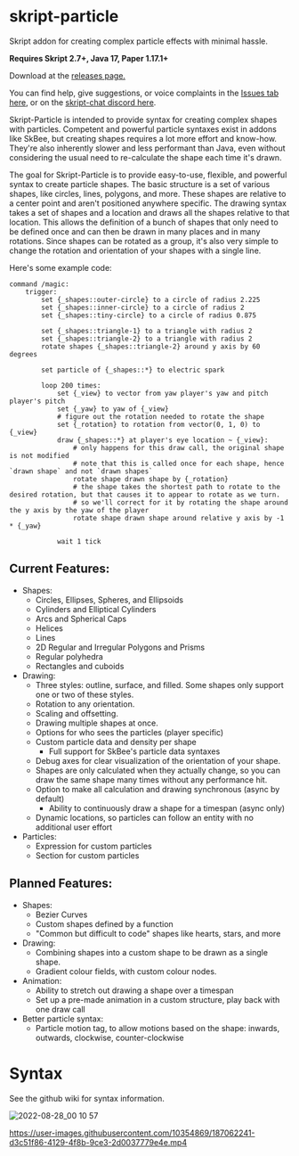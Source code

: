 # skript-particle
 Skript addon for creating complex particle effects with minimal hassle.
 
 **Requires Skript 2.7+, Java 17, Paper 1.17.1+**
 
 Download at the [releases page.](https://github.com/sovdeeth/skript-particle/releases) 

You can find help, give suggestions, or voice complaints in the [Issues tab here](https://github.com/sovdeeth/skript-particle/issues/new/choose), or on the [skript-chat discord here](https://discord.gg/v9dXfENDnk).
 
 Skript-Particle is intended to provide syntax for creating complex shapes with particles. Competent and powerful particle syntaxes exist in addons like SkBee, but creating shapes requires a lot more effort and know-how. 
 They're also inherently slower and less performant than Java, even without considering the usual need to re-calculate the shape each time it's drawn.
 
 The goal for Skript-Particle is to provide easy-to-use, flexible, and powerful syntax to create particle shapes. 
 The basic structure is a set of various shapes, like circles, lines, polygons, and more. These shapes are relative to a center point and aren't positioned anywhere specific. 
 The drawing syntax takes a set of shapes and a location and draws all the shapes relative to that location. 
 This allows the definition of a bunch of shapes that only need to be defined once and can then be drawn in many places and in many rotations. 
 Since shapes can be rotated as a group, it's also very simple to change the rotation and orientation of your shapes with a single line.

Here's some example code:
```
command /magic:
    trigger:
        set {_shapes::outer-circle} to a circle of radius 2.225
        set {_shapes::inner-circle} to a circle of radius 2
        set {_shapes::tiny-circle} to a circle of radius 0.875

        set {_shapes::triangle-1} to a triangle with radius 2
        set {_shapes::triangle-2} to a triangle with radius 2
        rotate shapes {_shapes::triangle-2} around y axis by 60 degrees

        set particle of {_shapes::*} to electric spark

        loop 200 times:
            set {_view} to vector from yaw player's yaw and pitch player's pitch
            set {_yaw} to yaw of {_view}
            # figure out the rotation needed to rotate the shape 
            set {_rotation} to rotation from vector(0, 1, 0) to {_view}
            draw {_shapes::*} at player's eye location ~ {_view}:
                # only happens for this draw call, the original shape is not modified
                # note that this is called once for each shape, hence `drawn shape` and not `drawn shapes`
                rotate shape drawn shape by {_rotation}
                # the shape takes the shortest path to rotate to the desired rotation, but that causes it to appear to rotate as we turn.
                # so we'll correct for it by rotating the shape around the y axis by the yaw of the player
                rotate shape drawn shape around relative y axis by -1 * {_yaw}

            wait 1 tick 
```
 
## Current Features:
- Shapes:
  - Circles, Ellipses, Spheres, and Ellipsoids
  - Cylinders and Elliptical Cylinders
  - Arcs and Spherical Caps
  - Helices
  - Lines
  - 2D Regular and Irregular Polygons and Prisms
  - Regular polyhedra
  - Rectangles and cuboids
- Drawing:
  - Three styles: outline, surface, and filled. Some shapes only support one or two of these styles.
  - Rotation to any orientation.
  - Scaling and offsetting.
  - Drawing multiple shapes at once.
  - Options for who sees the particles (player specific)
  - Custom particle data and density per shape
    - Full support for SkBee's particle data syntaxes
  - Debug axes for clear visualization of the orientation of your shape.
  - Shapes are only calculated when they actually change, so you can draw the same shape many times without any performance hit.
  - Option to make all calculation and drawing synchronous (async by default)
     - Ability to continuously draw a shape for a timespan (async only)
  - Dynamic locations, so particles can follow an entity with no additional user effort
- Particles:
  - Expression for custom particles
  - Section for custom particles

 ## Planned Features:
 - Shapes:
   - Bezier Curves
   - Custom shapes defined by a function
   - "Common but difficult to code" shapes like hearts, stars, and more
 - Drawing:
   - Combining shapes into a custom shape to be drawn as a single shape.
   - Gradient colour fields, with custom colour nodes.
 - Animation:
   - Ability to stretch out drawing a shape over a timespan
   - Set up a pre-made animation in a custom structure, play back with one draw call 
 - Better particle syntax:
   - Particle motion tag, to allow motions based on the shape: inwards, outwards, clockwise, counter-clockwise

 # Syntax
See the github wiki for syntax information.
 
![2022-08-28_00 10 57](https://user-images.githubusercontent.com/10354869/187062233-5f51ba7b-60f4-44f8-bf6b-862a4e2381fd.png)


https://user-images.githubusercontent.com/10354869/187062241-d3c51f86-4129-4f8b-9ce3-2d0037779e4e.mp4


